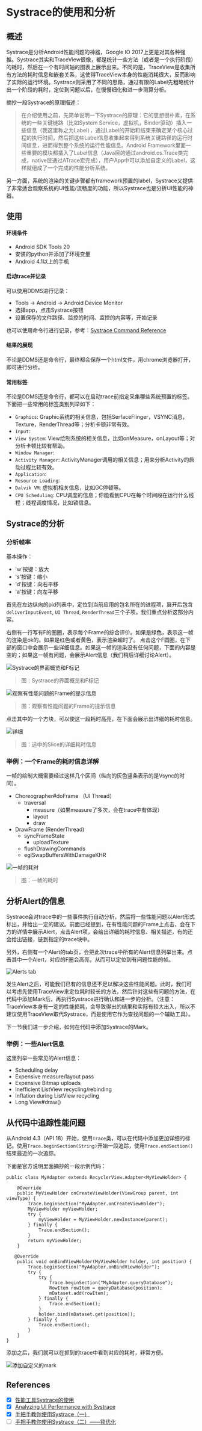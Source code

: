 # Systrace的使用和分析


## 概述

Systrace是分析Android性能问题的神器，Google IO 2017上更是对其各种强推。Systrace其实和TraceView很像，都是统计一些方法（或者是一个执行阶段）的耗时，然后在一个有时间轴的图表上展示出来。不同的是，TraceView是收集所有方法的耗时信息和嵌套关系，这使得TraceView本身的性能消耗很大，反而影响了实际的运行环境。Systrace则采用了不同的思路，通过有限的Label先粗略统计出一个阶段的耗时，定位到问题以后，在慢慢细化和进一步测算分析。

摘抄一段Systrace的原理描述：
> 在介绍使用之前，先简单说明一下Systrace的原理：它的思想很朴素，在系统的一些关键链路（比如System Service，虚拟机，Binder驱动）插入一些信息（我这里称之为Label），通过Label的开始和结束来确定某个核心过程的执行时间，然后把这些Label信息收集起来得到系统关键路径的运行时间信息，进而得到整个系统的运行性能信息。Android Framework里面一些重要的模块都插入了Label信息（Java层的通过android.os.Trace类完成，native层通过ATrace宏完成），用户App中可以添加自定义的Label，这样就组成了一个完成的性能分析系统。

另一方面，系统的渲染的关键步骤都有framework预置的label，Systrace又提供了非常适合观察系统的UI性能/流畅度的功能，所以Systrace也是分析UI性能的神器。

## 使用


#### 环境条件

- Android SDK Tools 20
- 安装的python并添加了环境变量
- Android 4.1以上的手机

#### 启动trace并记录

可以使用DDMS进行记录：

- Tools -> Android -> Android Device Monitor
- 选择app，点击Systrace按钮
- 设置保存的文件路径、监控的时间、监控的内容等，开始记录

也可以使用命令行进行记录，参考：[Systrace Command Reference](https://developer.android.com/studio/profile/systrace-commandline.html)

#### 结果的展现

不论是DDMS还是命令行，最终都会保存一个html文件，用chrome浏览器打开，即可进行分析。

#### 常用标签

不论是DDMS还是命令行，都可以在启动trace前指定采集哪些系统预置的标签。下面把一些常用的标签类别列举如下：

- `Graphics`: Graphic系统的相关信息，包括SerfaceFlinger，VSYNC消息，Texture，RenderThread等；分析卡顿非常有效。
- `Input`:
- `View System`: View绘制系统的相关信息，比如onMeasure，onLayout等；对分析卡顿比较有帮助。
- `Window Manager`:
- `Activity Manager`: ActivityManager调用的相关信息；用来分析Activity的启动过程比较有效。
- `Application`:
- `Resource Loading`:
- `Dalvik VM`:  虚拟机相关信息，比如GC停顿等。
- `CPU Scheduling`: CPU调度的信息；你能看到CPU在每个时间段在运行什么线程；线程调度情况，比如锁信息。

## Systrace的分析

### 分析帧率

基本操作：

- 'w'按键：放大
- 's'按键：缩小
- 'd'按键：向右平移
- 'a'按键：向左平移

首先在左边纵向的pid列表中，定位到当前应用的包名所在的进程项，展开后包含`deliverInputEvent`, `UI Thread`, `RenderThread`三个子项。我们重点分析这部分内容。

右侧有一行写有F的圈圈，表示每个Frame的综合评价。如果是绿色，表示这一帧的渲染是ok的。如果是红色或者黄色，表示渲染超时了。
点击这个F圆圈，在下部的窗口中会展示一些详细信息。如果这一帧的渲染没有任何问题，下面的内容是空的；如果这一帧有问题，会展示Alert信息（我们稍后详细讨论Alert）。

![Systrace的界面概览和F标记](/assets/systrace1.png)
> 图：Systrace的界面概览和F标记

![观察有性能问题的Frame的提示信息](/assets/systrace2.png)
> 图：观察有性能问题的Frame的提示信息 

点击其中的一个方块，可以使这一段耗时高亮，在下面会展示出详细的耗时信息。

![详细](/assets/systrace3.png)
> 图：选中的Slice的详细耗时信息

### 举例：一个Frame的耗时信息详解

一帧的绘制大概需要经过这样几个区间（纵向的灰色竖条表示的是Vsync的时间）。

- Choreographer#doFrame （UI Thread）
    - traversal
        - measure（如果measure了多次，会在trace中有体现）
        - layout
        - draw
- DrawFrame (RenderThread)
    - syncFrameState
        - uploadTexture
    - flushDrawingCommands
    - eglSwapBuffersWithDamageKHR

![一帧的耗时](/assets/systrace4.png)
> 图：一帧的耗时

## 分析Alert的信息

Systrace会对trace中的一些事件执行自动分析，然后将一些性能问题以Alert形式标出，并给出一定的建议。前面已经提到，在有性能问题的Frame上点击，会在下方的详情中展示Alert，点击Alert项，会给出详细的耗时信息、相关描述，有的还会给出链接，链到指定的trace块中。

另外，右侧有一个Alert的tab页，会把此次trace中所有的Alert信息列举出来。点击其中一个Alert，对应的F圈会高亮，从而可以定位到有问题性能的帧。

![Alerts tab](/assets/systrace5.png)

发生Alert之后，可能我们已有的信息还不足以解决这些性能问题。此时，我们可以考虑先使用TraceView来定位耗时较长的方法，然后针对这些有问题的方法，在代码中添加Mark后，再执行Systrace进行确认和进一步的分析。（注意：TraceView本身有一定的性能损耗，会导致得出的结果和实际有较大出入，所以不建议使用TraceView取代Systrace，而是使用它作为查找问题的一个辅助工具）。

下一节我们进一步介绍，如何在代码中添加Systrace的Mark。

### 举例：一些Alert信息

这里列举一些常见的Alert信息：

- Scheduling delay
- Expensive measure/layout pass
- Expensive Bitmap uploads
- Inefficient ListView recycling/rebinding
- Inflation during ListView recycling
- Long View#draw()

## 从代码中追踪性能问题

从Android 4.3（API 18）开始，使用`Trace`类，可以在代码中添加更加详细的标记。使用`Trace.beginSection(String)`开始一段追踪，使用`Trace.endSection()`结束最近的一次追踪。

下面是官方说明里面摘抄的一段示例代码：

```
public class MyAdapter extends RecyclerView.Adapter<MyViewHolder> {

    @Override
    public MyViewHolder onCreateViewHolder(ViewGroup parent, int viewType) {
        Trace.beginSection("MyAdapter.onCreateViewHolder");
        MyViewHolder myViewHolder;
        try {
            myViewHolder = MyViewHolder.newInstance(parent);
        } finally {
            Trace.endSection();
        }
        return myViewHolder;
    }

   @Override
    public void onBindViewHolder(MyViewHolder holder, int position) {
        Trace.beginSection("MyAdapter.onBindViewHolder");
        try {
            try {
                Trace.beginSection("MyAdapter.queryDatabase");
                RowItem rowItem = queryDatabase(position);
                mDataset.add(rowItem);
            } finally {
                Trace.endSection();
            }
            holder.bind(mDataset.get(position));
        } finally {
            Trace.endSection();
        }
    }
}
```

添加之后，我们就可以在抓到的trace中看到对应的耗时，非常方便。

![添加自定义的mark](/assets/systrace6.png)




## References
- [x] [性能工具Systrace的使用](http://gityuan.com/2016/01/17/systrace/)
- [x] [Analyzing UI Performance with Systrace](https://developer.android.com/studio/profile/systrace.html#app-trace)
- [x] [手把手教你使用Systrace（一）](https://zhuanlan.zhihu.com/p/27331842)
- [ ] [手把手教你使用Systrace（二）——锁优化](https://zhuanlan.zhihu.com/p/27535205?group_id=861682866420072448)